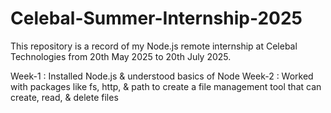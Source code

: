 # Celebal-Summer-Internship-2025

This repository is a record of my Node.js remote internship at Celebal Technologies from 20th May 2025 to 20th July 2025.

Week-1 : Installed Node.js & understood basics of Node
Week-2 : Worked with packages like fs, http, & path to create a file management tool that can create, read, & delete files
